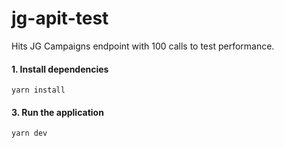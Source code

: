 # jg-apit-test
Hits JG Campaigns endpoint with 100 calls to test performance.

#### 1. Install dependencies

```
yarn install
```

#### 3. Run the application

```
yarn dev
````

